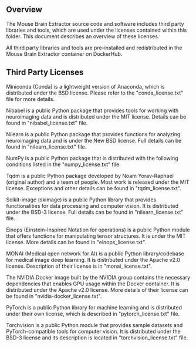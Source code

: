 ## Overview ##
The Mouse Brain Extractor source code and software includes third party libraries and tools, which are used under the licenses contained within this folder. This document describes an overview of these licenses. 

All third party libraries and tools are pre-installed and redistributed in the Mouse Brain Extractor container on DockerHub.

## Third Party Licenses ##

Miniconda (Conda) is a lightweight version of Anaconda, which is distributed under the BSD license. Please refer to the "conda_license.txt" file for more details.

Nibabel is a public Python package that provides tools for working with neuroimaging data and is distributed under the MIT license. Details can be found in "nibabel_license.txt" file.

Nilearn is a public Python package that provides functions for analyzing neuroimaging data and is under the New BSD license. Full details can be found in "nilearn_license.txt" file. 

NumPy is a public Python package that is distributed with the following conditions listed in the "numpy_license.txt" file.

Tqdm is a public Python package developed by Noam Yorav-Raphael (original author) and a team of people. Most work is released under the MIT license. Exceptions and other details can be found in "tqdm_license.txt".

Scikit-image (skimage) is a public Python library that provides functionalities for data processing and computer vision. It is distributed under the BSD-3 license. Full details can be found in "nilearn_license.txt" file.

Einops (Einstein-Inspired Notation for operations) is a public Python module that offers functions for manipulating tensor structures. It is under the MIT license. More details can be found in "einops_license.txt".

MONAI (Medical open network for AI) is a public Python library/codebase for medical image deep learning. It is distributed under the Apache v2.0 license. Description of their license is in "monai_license.txt". 

The NVIDIA Docker image built by the NVIDIA group contains the necessary dependencies that enables GPU usage within the Docker container. It is distributed under the Apache v2.0 license. More details of their license can be found in "nvidia-docker_license.txt". 

PyTorch is a public Python library for machine learning and is distributed under their own license, which is described in "pytorch_license.txt" file.

Torchvision is a public Python module that provides sample datasets and PyTorch-compatible tools for computer vision. It is distributed under the BSD-3 license and its description is located in "torchvision_license.txt" file.